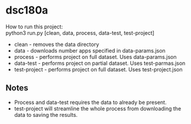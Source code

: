 # dsc180a
How to run this project:  
python3 run.py [clean, data, process, data-test, test-project]  
- clean - removes the data directory
- data - downloads number apps specified in data-params.json
- process - performs project on full dataset. Uses data-params.json
- data-test - performs project on partial dataset. Uses test-parmas.json
- test-project - performs project on full dataset. Uses test-project.json

## Notes

- Process and data-test requires the data to already be present.
- test-project will streamline the whole process from downloading the data to saving the results.
